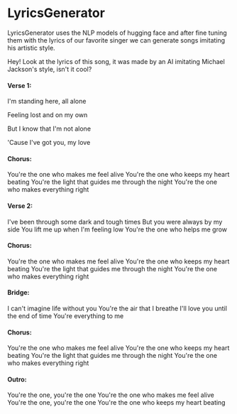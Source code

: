 # LyricsGenerator
LyricsGenerator uses the NLP models of hugging face and after fine tuning them with the lyrics of our favorite singer we can generate songs imitating his artistic style.

Hey! Look at the lyrics of this song, it was made by an AI imitating Michael Jackson's style, isn't it cool?

#### Verse 1:
I'm standing here, all alone  

Feeling lost and on my own  

But I know that I'm not alone  

'Cause I've got you, my love

#### Chorus:
You're the one who makes me feel alive
You're the one who keeps my heart beating
You're the light that guides me through the night
You're the one who makes everything right

#### Verse 2:
I've been through some dark and tough times
But you were always by my side
You lift me up when I'm feeling low
You're the one who helps me grow

#### Chorus:
You're the one who makes me feel alive
You're the one who keeps my heart beating
You're the light that guides me through the night
You're the one who makes everything right

#### Bridge:
I can't imagine life without you
You're the air that I breathe
I'll love you until the end of time
You're everything to me

#### Chorus:
You're the one who makes me feel alive
You're the one who keeps my heart beating
You're the light that guides me through the night
You're the one who makes everything right

#### Outro:
You're the one, you're the one
You're the one who makes me feel alive
You're the one, you're the one
You're the one who keeps my heart beating
